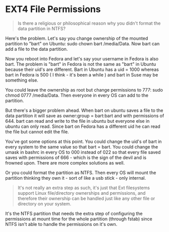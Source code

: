 # EXT4 File Permissions

>Is there a religious or philosophical reason why you didn't format the data partition in NTFS?

Here's the problem. Let's say you change ownership of the mounted partition to "bart" on Ubuntu: sudo chown bart /media/Data. Now bart can add a file to the data partition.

Now you reboot into Fedora and let's say your username in Fedora is also bart. The problem is "bart" in Fedora is not the same as "bart" in Ubuntu because their uid's are different. Bart in Ubuntu has a uid = 1000 whereas bart in Fedora is 500 ( I think - it's been a while ) and bart in Suse may be something else.

You could leave the ownership as root but change permissions to 777: sudo chmod 0777 /media/Data. Then everyone in every OS can add to the partition.

But there's a bigger problem ahead. When bart on ubuntu saves a file to the data partition it will save as owner:group = bart:bart and with permissions of 644. bart can read and write to the file in ubuntu but everyone else in ubuntu can only read. Since bart on Fedora has a different uid he can read the file but cannot edit the file.

You've got some options at this point. You could change the uid's of bart in every system to the same value so that bart = bart. You could change the umask in bashrc in every OS to 000 instead of 022 so that every file saved saves with permissions of 666 - which is the sign of the devil and is frowned upon. There are more complex solutions as well.

Or you could format the partition as NTFS. Then every OS will mount the partition thinking they own it - sort of like a usb stick - only internal.



>It's not really an extra step as such, it's just that Ext filesystems support Linux file/directory ownerships and permissions, and therefore their ownership can be handled just like any other file or directory on your system.

It's the NTFS partition that needs the extra step of configuring the permissions at mount time for the whole partition (through fstab) since NTFS isn't able to handle the permissions on it's own.
